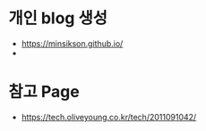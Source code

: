 # 개인 blog 생성
- https://minsikson.github.io/
- 
# 참고 Page
- https://tech.oliveyoung.co.kr/tech/2011091042/
